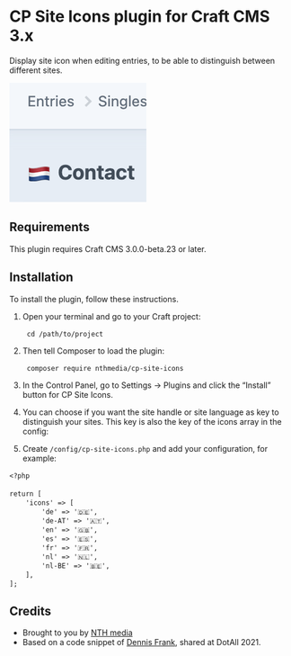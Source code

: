 # CP Site Icons plugin for Craft CMS 3.x

Display site icon when editing entries, to be able to distinguish between different sites.

![Screenshot](resources/img/screenshot.png)

## Requirements

This plugin requires Craft CMS 3.0.0-beta.23 or later.

## Installation

To install the plugin, follow these instructions.

1. Open your terminal and go to your Craft project:

        cd /path/to/project

2. Then tell Composer to load the plugin:

        composer require nthmedia/cp-site-icons

3. In the Control Panel, go to Settings → Plugins and click the “Install” button for CP Site Icons.

4. You can choose if you want the site handle or site language as key to distinguish your sites. This key is also the key of the icons array in the config:

5. Create `/config/cp-site-icons.php` and add your configuration, for example:
```
<?php

return [
    'icons' => [
        'de' => '🇩🇪',
        'de-AT' => '🇦🇹',
        'en' => '🇬🇧',
        'es' => '🇪🇸',
        'fr' => '🇫🇷',
        'nl' => '🇳🇱',
        'nl-BE' => '🇧🇪',
    ],
];
```

## Credits

- Brought to you by [NTH media](https://nthmedia.nl)
- Based on a code snippet of [Dennis Frank](https://github.com/dennisfrank), shared at DotAll 2021.
